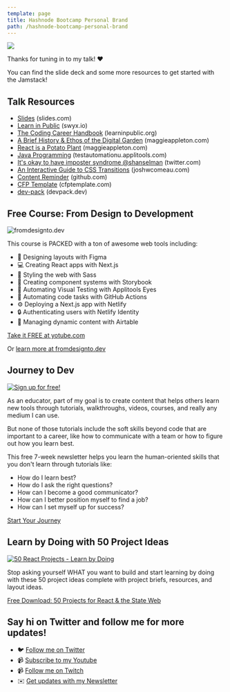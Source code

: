 ```yaml
---
template: page
title: Hashnode Bootcamp Personal Brand
path: /hashnode-bootcamp-personal-brand
---
```



![](/assets/thanks-for-tuning-in.jpg)

Thanks for tuning in to my talk! ❤️

You can find the slide deck and some more resources to get started with the Jamstack!

## Talk Resources

* [Slides](https://slides.com/colbyfayock/scaling-wordpress-with-nextjs-react-summit-2021) (slides.com)
* [Learn in Public](https://www.swyx.io/learn-in-public/) (swyx.io)
* [The Coding Career Handbook](https://www.learninpublic.org/) (learninpublic.org)
* [A Brief History & Ethos of the Digital Garden](https://maggieappleton.com/garden-history) (maggieappleton.com)
* [React is a Potato Plant](maggieappleton.com/reactpotato) (maggieappleton.com)
* [Java Programming](https://testautomationu.applitools.com/java-programming-course/) (testautomationu.applitools.com)
* [It's okay to have imposter syndrome @shanselman](https://twitter.com/shanselman/status/1348399361521111040) (twitter.com)
* [An Interactive Guide to CSS Transitions](https://www.joshwcomeau.com/animation/css-transitions/) (joshwcomeau.com)
* [Content Reminder](github.com/colbyfayock/content-reminder) (github.com)
* [CFP Template](https://cfptemplate.com/) (cfptemplate.com)
* [dev-pack](https://www.devpack.dev/) (devpack.dev)

## Free Course: From Design to Development

![fromdesignto.dev](blob:https://www.colbyfayock.com/d67547dc-47cd-4a51-9cc4-b9d599470a7a)

This course is PACKED with a ton of awesome web tools including:

* 🎨 Designing layouts with Figma
* 💻 Creating React apps with Next.js
* 💅 Styling the web with Sass
* 📓 Creating component systems with Storybook
* 🧐 Automating Visual Testing with Applitools Eyes
* 🤖 Automating code tasks with GitHub Actions
* ⚙️ Deploying a Next.js app with Netlify
* 🔒 Authenticating users with Netlify Identity
* 📝 Managing dynamic content with Airtable

[Take it FREE at yotube.com](https://www.youtube.com/watch?v=QjZIeA952jE)

Or [learn more at fromdesignto.dev](https://fromdesignto.dev/)

## Journey to Dev

[![Sign up for free!](/assets/open-graph.jpg)](https://journeyto.dev/)

As an educator, part of my goal is to create content that helps others learn new tools through tutorials, walkthroughs, videos, courses, and really any medium I can use.​

But none of those tutorials include the soft skills beyond code that are important to a career, like how to communicate with a team or how to figure out how you learn best.

This free 7-week newsletter helps you learn the human-oriented skills that you don't learn through tutorials like:

* How do I learn best?
* How do I ask the right questions?
* How can I become a good communicator?
* How can I better position myself to find a job?
* How can I set myself up for success?

[Start Your Journey](https://journeyto.dev/)

## Learn by Doing with 50 Project Ideas

[![50 React Projects - Learn by Doing](/assets/50-react-projects-banner.jpg)](https://50reactprojects.com/)

Stop asking yourself WHAT you want to build and start learning by doing with these 50 project ideas complete with project briefs, resources, and layout ideas.

[Free Download: 50 Projects for React & the State Web](https://50reactprojects.com/)

## Say hi on Twitter and follow me for more updates!

* 🐦 [Follow me on Twitter](https://twitter.com/colbyfayock)
* 📹 [Subscribe to my Youtube](https://www.youtube.com/colbyfayock?sub_confirmation=1)
* 📹 [Follow me on Twitch](https://www.twitch.tv/colbyfayock)
* ✉️ [Get updates with my Newsletter](https://colbyfayock.com/newsletter)